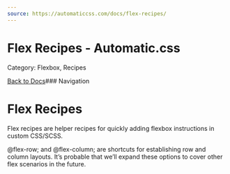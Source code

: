 ```yaml
---
source: https://automaticcss.com/docs/flex-recipes/
---
```


# Flex Recipes - Automatic.css

Category: Flexbox, Recipes

[Back to Docs](https://automaticcss.com/docs)### Navigation

# Flex Recipes

Flex recipes are helper recipes for quickly adding flexbox instructions in custom CSS/SCSS.

@flex-row; and @flex-column; are shortcuts for establishing row and column layouts. It’s probable that we’ll expand these options to cover other flex scenarios in the future.

